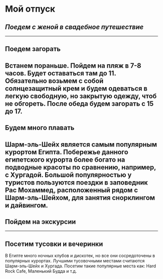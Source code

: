 # **Мой отпуск**

## **_Поедем с женой в свадебное путешествие_**

---
## Поедем загорать
Встанем пораньше. Пойдем на пляж в 7-8 часов. Будет оставаться там до 11. Обязательно возьмем с собой солнцезащитный крем и будем одеваться в легкую свободную, но закрытую одежду, чтоб не обгореть. После обеда будем загорать с 15 до 17.
---
## Будем много плавать
Шарм-эль-Шейх является самым популярным курортом Египта. Побережье данного египетского курорта более богато на подводные красоты по сравнению, например, с Хургадой. Большой популярностью у туристов пользуются поездки в заповедник Рас Мохаммед, расположенный рядом с Шарм-эль-Шейхом, для занятия снорклингом и дайвингом.
---
## Пойдем на экскурсии

---
## Посетим тусовки и вечеринки
В Египте много ночных клубов и дискотек, но все они сосредоточены в популярных курортах. Лучшими тусовочными местами считаются Шарм-эль-Шейх и Хургада. Посетим такие популярные места как: Hard Rock Cafe, Маленький Будда и т.д.
